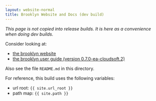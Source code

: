 ```yaml
---
layout: website-normal
title: Brooklyn Website and Docs (dev build)
---
```


<i>This page is not copied into release builds. It is here as a convenience when doing dev builds.</i>

Consider looking at:

* <a href="{{ site.path.website }}/">the brooklyn website</a>
* <a href="{{ site.path.guide }}/">the brooklyn user guide (version 0.7.0-ea-cloudsoft.2) <!-- BROOKLYN_VERSION --></a>

Also see the file <code>README.md</code> in this directory.

For reference, this build uses the following variables:

* url root:  `{{ site.url_root }}`
* path map: `{{ site.path }}`

